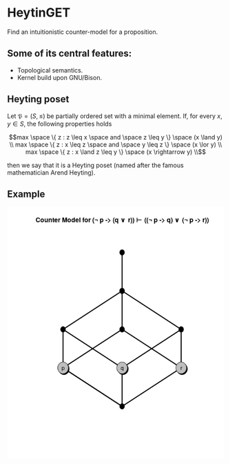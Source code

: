 # HeytinGET

Find an intuitionistic counter-model for a proposition.

## Some of its central features:
- Topological semantics.
- Kernel build upon GNU/Bison.

## Heyting poset

Let $`\mathfrak{P} = (S, \leq)`$ be partially ordered set with a minimal element. If, for every $`x,y \in S`$, the following properties holds

```math
max \space \{ z : z \leq x \space and \space z \leq y \} \space (x \land y) \\
max \space \{ z : x \leq z \space and \space y \leq z \} \space (x \lor y) \\
max \space \{ z : x \land z \leq y \}  \space (x \rightarrow y) \\
```

then we say that it is a Heyting poset (named after the famous mathematician Arend Heyting).

## Example

<div align="center">

![Image description](example.png)

</div>
